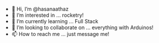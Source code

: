 - 👋 Hi, I’m @hasanaathaz
- 👀 I’m interested in ... rocketry! 
- 🌱 I’m currently learning ... Full Stack 
- 💞️ I’m looking to collaborate on ... everything with Arduinos!
- 📫 How to reach me ... just message me!

<!---
hasanaathaz/hasanaathaz is a ✨ special ✨ repository because its `README.md` (this file) appears on your GitHub profile.
You can click the Preview link to take a look at your changes.
--->
